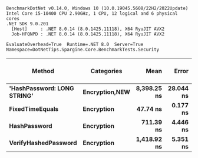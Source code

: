 ```

BenchmarkDotNet v0.14.0, Windows 10 (10.0.19045.5608/22H2/2022Update)
Intel Core i5-10400 CPU 2.90GHz, 1 CPU, 12 logical and 6 physical cores
.NET SDK 9.0.201
  [Host]     : .NET 8.0.14 (8.0.1425.11118), X64 RyuJIT AVX2
  Job-HFQNPD : .NET 8.0.14 (8.0.1425.11118), X64 RyuJIT AVX2

EvaluateOverhead=True  Runtime=.NET 8.0  Server=True  
Namespace=DotNetTips.Spargine.Core.BenchmarkTests.Security  

```
| Method                      | Categories         | Mean        | Error     | StdDev    | StdErr   | Min         | Q1          | Median      | Q3          | Max         | Op/s         | CI99.9% Margin | Iterations | Kurtosis | MValue | Skewness | Rank | LogicalGroup | Baseline | Exceptions | Gen0   | Completed Work Items | Lock Contentions | Code Size | Allocated |
|---------------------------- |------------------- |------------:|----------:|----------:|---------:|------------:|------------:|------------:|------------:|------------:|-------------:|---------------:|-----------:|---------:|-------:|---------:|-----:|------------- |--------- |-----------:|-------:|---------------------:|-----------------:|----------:|----------:|
| **&#39;HashPassword: LONG STRING&#39;** | **Encryption,**NEW**** | **8,398.25 ns** | **28.044 ns** | **24.860 ns** | **6.644 ns** | **8,350.50 ns** | **8,384.01 ns** | **8,396.89 ns** | **8,418.14 ns** | **8,442.72 ns** |    **119,072.5** |       **3.678 ns** |      **14.00** |    **2.113** |  **2.000** |  **-0.0608** |    **4** | *****            | **No**       |          **-** | **0.0153** |                    **-** |                **-** |     **350 B** |    **2320 B** |
| **FixedTimeEquals**             | **Encryption**         |    **47.74 ns** |  **0.177 ns** |  **0.165 ns** | **0.043 ns** |    **47.49 ns** |    **47.61 ns** |    **47.74 ns** |    **47.87 ns** |    **48.00 ns** | **20,947,718.0** |       **7.479 ns** |      **15.00** |    **1.587** |  **2.000** |  **-0.0139** |    **1** | *****            | **No**       |          **-** | **0.0007** |                    **-** |                **-** |     **604 B** |      **64 B** |
| **HashPassword**                | **Encryption**         |   **711.39 ns** |  **4.446 ns** |  **4.159 ns** | **1.074 ns** |   **705.43 ns** |   **708.35 ns** |   **710.95 ns** |   **713.18 ns** |   **720.35 ns** |  **1,405,701.6** |       **6.963 ns** |      **15.00** |    **2.406** |  **2.000** |   **0.3380** |    **2** | *****            | **No**       |          **-** | **0.0038** |                    **-** |                **-** |     **356 B** |     **400 B** |
| **VerifyHashedPassword**        | **Encryption**         | **1,418.92 ns** |  **5.351 ns** |  **4.744 ns** | **1.268 ns** | **1,408.83 ns** | **1,416.12 ns** | **1,419.55 ns** | **1,422.91 ns** | **1,424.83 ns** |    **704,759.5** |       **6.366 ns** |      **14.00** |    **2.179** |  **2.000** |  **-0.6037** |    **3** | *****            | **No**       |          **-** | **0.0057** |                    **-** |                **-** |   **1,046 B** |     **696 B** |

